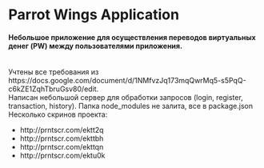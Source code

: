 # Parrot Wings Application

<h4>Небольшое приложение для осуществления переводов виртуальных денег (PW) между пользователями приложения.</h4>
<br>
Учтены все требования из https://docs.google.com/document/d/1NMfvzJq173mqQwrMq5-s5PqQ-c6kZE1ZqhTbruGsv80/edit.
<br>
Написан небольшой сервер для обработки запросов (login, register, transaction, history).
Папка node_modules не залита, все в package.json
<br>
Несколько скринов проекта:
<ul>
	<li>http://prntscr.com/ektt2q</li>
	<li>http://prntscr.com/ekttbh</li>
	<li>http://prntscr.com/ekttqn</li>
	<li>http://prntscr.com/ektu0k</li>
</ul>